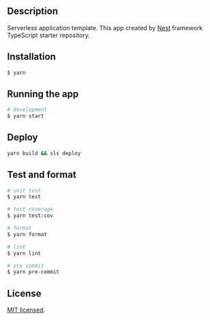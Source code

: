 ## Description

Serverless application template.
This app created by [Nest](https://github.com/nestjs/nest) framework TypeScript starter repository.

## Installation

```bash
$ yarn
```

## Running the app

```bash
# development
$ yarn start
```

## Deploy

```bash
yarn build && sls deploy
```

## Test and format

```bash
# unit test
$ yarn test

# test coverage
$ yarn test:cov

# format
$ yarn format

# lint
$ yarn lint

# pre commit
$ yarn pre-commit
```

## License

  [MIT licensed](LICENSE).
